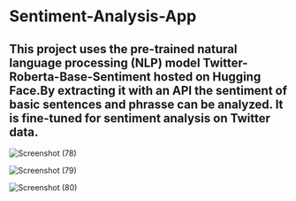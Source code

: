 # Sentiment-Analysis-App

## This project uses the pre-trained natural language processing (NLP) model Twitter-Roberta-Base-Sentiment hosted on Hugging Face.By extracting it with an API the sentiment of basic sentences and phrasse can be analyzed. It is fine-tuned for sentiment analysis on Twitter data.


![Screenshot (78)](https://github.com/user-attachments/assets/5621275a-f8d6-4909-8f11-b4bc2e69f36a)


![Screenshot (79)](https://github.com/user-attachments/assets/7ecad839-9b97-4596-b06e-c1f5c134c4c1)


![Screenshot (80)](https://github.com/user-attachments/assets/93a2fca8-dbf3-4554-a8d5-cb4ed94376a8)
